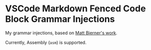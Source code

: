# VSCode Markdown Fenced Code Block Grammar Injections

My grammar injections, based on [Matt Bierner's work](https://github.com/mjbvz/vscode-fenced-code-block-grammar-injection-example).

Currently, Assembly (`asm`) is supported.
